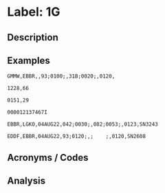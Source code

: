 # Label: 1G

## Description

## Examples

```
GMMW,EBBR,,93;0100;,31B;0020;,0120,
```

```
1228,66
```

```
0151,29
```

```
000012137467I
```

```
EBBR,LGKO,04AUG22,042;0030;,082;0053;,0123,SN3243
```

```
EDDF,EBBR,04AUG22,93;0120;,;    ;,0120,SN2608
```

## Acronyms / Codes

## Analysis
